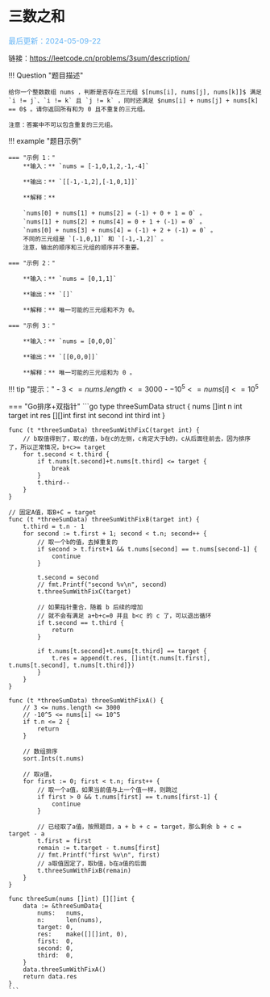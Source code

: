 # 三数之和

<span style="color:rgb(100,180,246);font-size:11pt">最后更新：2024-05-09-22</span>

链接：https://leetcode.cn/problems/3sum/description/

!!! Question "题目描述"

    给你一个整数数组 nums ，判断是否存在三元组 $[nums[i], nums[j], nums[k]]$ 满足 `i != j`、`i != k` 且 `j != k` ，同时还满足 $nums[i] + nums[j] + nums[k] == 0$ 。请你返回所有和为 0 且不重复的三元组。

    注意：答案中不可以包含重复的三元组。


!!! example "题目示例"

    === "示例 1："
        **输入：** `nums = [-1,0,1,2,-1,-4]`

        **输出：** `[[-1,-1,2],[-1,0,1]]`

        **解释：** 
        
        `nums[0] + nums[1] + nums[2] = (-1) + 0 + 1 = 0` 。      
        `nums[1] + nums[2] + nums[4] = 0 + 1 + (-1) = 0` 。    
        `nums[0] + nums[3] + nums[4] = (-1) + 2 + (-1) = 0` 。    
        不同的三元组是 `[-1,0,1]` 和 `[-1,-1,2]` 。    
        注意，输出的顺序和三元组的顺序并不重要。    

    === "示例 2："

        **输入：** `nums = [0,1,1]`

        **输出：** `[]`
        
        **解释：** 唯一可能的三元组和不为 0。 

    === "示例 3："

        **输入：** `nums = [0,0,0]`

        **输出：** `[[0,0,0]]`
        
        **解释：** 唯一可能的三元组和为 0 。


!!! tip "提示："
    - $3 <= nums.length <= 3000$
    - $-10^5 <= nums[i] <= 10^5$



=== "Go排序+双指针"
    ```go
    type threeSumData struct {
	    nums   []int
	    n      int
	    target int
	    res    [][]int
	    first  int
	    second int
	    third  int
    }
    
    func (t *threeSumData) threeSumWithFixC(target int) {
	    // b取值得到了，取c的值，b在c的左侧，c肯定大于b的，c从后面往前去，因为排序了，所以正常情况，b+c>= target
	    for t.second < t.third {
		    if t.nums[t.second]+t.nums[t.third] <= target {
			    break
		    }
		    t.third--
	    }
    }
    
    // 固定A值，取B+C = target
    func (t *threeSumData) threeSumWithFixB(target int) {
	    t.third = t.n - 1
	    for second := t.first + 1; second < t.n; second++ {
		    // 取一个b的值，去掉重复的
		    if second > t.first+1 && t.nums[second] == t.nums[second-1] {
			    continue
		    }
    
		    t.second = second
		    // fmt.Printf("second %v\n", second)
		    t.threeSumWithFixC(target)
    
		    // 如果指针重合，随着 b 后续的增加
		    // 就不会有满足 a+b+c=0 并且 b<c 的 c 了，可以退出循环
		    if t.second == t.third {
			    return
		    }
    
		    if t.nums[t.second]+t.nums[t.third] == target {
			    t.res = append(t.res, []int{t.nums[t.first], t.nums[t.second], t.nums[t.third]})
		    }
	    }
    }
    
    func (t *threeSumData) threeSumWithFixA() {
	    // 3 <= nums.length <= 3000
	    // -10^5 <= nums[i] <= 10^5
	    if t.n <= 2 {
		    return
	    }
    
	    // 数组排序
	    sort.Ints(t.nums)
    
	    // 取a值，
	    for first := 0; first < t.n; first++ {
		    // 取一个a值，如果当前值与上一个值一样，则跳过
		    if first > 0 && t.nums[first] == t.nums[first-1] {
			    continue
		    }
    
		    // 已经取了a值，按照题目，a + b + c = target，那么剩余 b + c = target - a
		    t.first = first
		    remain := t.target - t.nums[first]
		    // fmt.Printf("first %v\n", first)
		    // a取值固定了，取b值，b在a值的后面
		    t.threeSumWithFixB(remain)
	    }
    }
    
    func threeSum(nums []int) [][]int {
	    data := &threeSumData{
		    nums:   nums,
		    n:      len(nums),
		    target: 0,
		    res:    make([][]int, 0),
		    first:  0,
		    second: 0,
		    third:  0,
	    }
	    data.threeSumWithFixA()
	    return data.res
    }
    ```